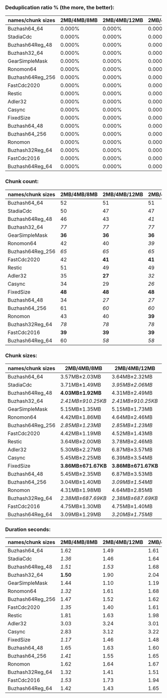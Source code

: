 ### Deduplication ratio % (the more, the better):

| names/chunk sizes | 2MB/4MB/8MB | 2MB/4MB/12MB | 2MB/4MB/16MB | 1MB/4MB/16MB | 2MB/4MB/5MB | 2MB/4MB/6MB | 2MB/4MB/7MB | 3MB/4MB/6MB | 2MB/4MB/20MB | 2MB/4MB/32MB |
| --------------- | --------- | ---------- | ---------- | ---------- | --------- | --------- | --------- | --------- | ---------- | ---------- |
| Buzhash64_64    | 0.000%    | 0.000%     | 0.000%     | 0.000%     | 0.000%    | 0.000%    | 0.000%    | 0.000%    | 0.000%     | 0.000%     |
| StadiaCdc       | 0.000%    | 0.000%     | 0.000%     | 0.000%     | 0.000%    | 0.000%    | 0.000%    | 0.000%    | 0.000%     | 0.000%     |
| Buzhash64Reg_48 | 0.000%    | 0.000%     | 0.000%     | 0.000%     | 0.000%    | 0.000%    | 0.000%    | 0.000%    | 0.000%     | 0.000%     |
| Buzhash32_64    | 0.000%    | 0.000%     | 0.000%     | 0.000%     | 0.000%    | 0.000%    | 0.000%    | 0.000%    | 0.000%     | 0.000%     |
| GearSimpleMask  | 0.000%    | 0.000%     | 0.000%     | 0.000%     | 0.000%    | 0.000%    | 0.000%    | 0.000%    | 0.000%     | 0.000%     |
| Ronomon64       | 0.000%    | 0.000%     | 0.000%     | 0.000%     | 0.000%    | 0.000%    | 0.000%    | 0.000%    | 0.000%     | 0.000%     |
| Buzhash64Reg_256 | 0.000%    | 0.000%     | 0.000%     | 0.000%     | 0.000%    | 0.000%    | 0.000%    | 0.000%    | 0.000%     | 0.000%     |
| FastCdc2020     | 0.000%    | 0.000%     | 0.000%     | 0.000%     | 0.000%    | 0.000%    | 0.000%    | 0.000%    | 0.000%     | 0.000%     |
| Restic          | 0.000%    | 0.000%     | 0.000%     | 0.000%     | 0.000%    | 0.000%    | 0.000%    | 0.000%    | 0.000%     | 0.000%     |
| Adler32         | 0.000%    | 0.000%     | 0.000%     | 0.000%     | 0.000%    | 0.000%    | 0.000%    | 0.000%    | 0.000%     | 0.000%     |
| Casync          | 0.000%    | 0.000%     | 0.000%     | 0.000%     | 0.000%    | 0.000%    | 0.000%    | 0.000%    | 0.000%     | 0.000%     |
| FixedSize       | 0.000%    | 0.000%     | 0.000%     | 0.000%     | 0.000%    | 0.000%    | 0.000%    | 0.000%    | 0.000%     | 0.000%     |
| Buzhash64_48    | 0.000%    | 0.000%     | 0.000%     | 0.000%     | 0.000%    | 0.000%    | 0.000%    | 0.000%    | 0.000%     | 0.000%     |
| Buzhash64_256   | 0.000%    | 0.000%     | 0.000%     | 0.000%     | 0.000%    | 0.000%    | 0.000%    | 0.000%    | 0.000%     | 0.000%     |
| Ronomon         | 0.000%    | 0.000%     | 0.000%     | 0.000%     | 0.000%    | 0.000%    | 0.000%    | 0.000%    | 0.000%     | 0.000%     |
| Buzhash32Reg_64 | 0.000%    | 0.000%     | 0.000%     | 0.000%     | 0.000%    | 0.000%    | 0.000%    | 0.000%    | 0.000%     | 0.000%     |
| FastCdc2016     | 0.000%    | 0.000%     | 0.000%     | 0.000%     | 0.000%    | 0.000%    | 0.000%    | 0.000%    | 0.000%     | 0.000%     |
| Buzhash64Reg_64 | 0.000%    | 0.000%     | 0.000%     | 0.000%     | 0.000%    | 0.000%    | 0.000%    | 0.000%    | 0.000%     | 0.000%     |

### Chunk count:

| names/chunk sizes | 2MB/4MB/8MB | 2MB/4MB/12MB | 2MB/4MB/16MB | 1MB/4MB/16MB | 2MB/4MB/5MB | 2MB/4MB/6MB | 2MB/4MB/7MB | 3MB/4MB/6MB | 2MB/4MB/20MB | 2MB/4MB/32MB |
| --------------- | --------- | ---------- | ---------- | ---------- | --------- | --------- | --------- | --------- | ---------- | ---------- |
| Buzhash64_64    | 52        | 51         | 51         | 68         | 58        | 56        | 52        | **45**    | *50*       | *50*       |
| StadiaCdc       | 50        | 47         | 47         | **44**     | 55        | 51        | 50        | 48        | *46*       | *46*       |
| Buzhash64Reg_48 | 46        | 43         | *41*       | **39**     | 55        | 50        | 48        | 48        | *41*       | *41*       |
| Buzhash32_64    | *77*      | *77*       | *77*       | 128        | 78        | 78        | *77*      | **55**    | *77*       | *77*       |
| GearSimpleMask  | **36**    | **36**     | **36**     | 37         | 40        | 38        | 37        | 37        | **36**     | **36**     |
| Ronomon64       | 42        | 40         | *39*       | 41         | 47        | 46        | 43        | 40        | **38**     | **38**     |
| Buzhash64Reg_256 | *65*      | *65*       | *65*       | 95         | 68        | 66        | *65*      | **52**    | *65*       | *65*       |
| FastCdc2020     | 42        | **41**     | **41**     | 44         | 54        | 45        | 44        | 43        | **41**     | **41**     |
| Restic          | 51        | 49         | 49         | 67         | 57        | 53        | 51        | **44**    | *48*       | *48*       |
| Adler32         | 35        | **27**     | *32*       | 37         | 45        | 43        | 36        | 37        | *32*       | *32*       |
| Casync          | 34        | 29         | *26*       | 30         | 43        | 39        | 38        | 35        | *26*       | **25**     |
| FixedSize       | **48**    | **48**     | **48**     | **48**     | **48**    | **48**    | **48**    | **48**    | **48**     | **48**     |
| Buzhash64_48    | 34        | *27*       | *27*       | 32         | 44        | 39        | 36        | 35        | *26*       | **25**     |
| Buzhash64_256   | 61        | *60*       | *60*       | 90         | 64        | 61        | 61        | **49**    | *60*       | *60*       |
| Ronomon         | 43        | 40         | **39**     | 40         | 48        | 46        | 45        | 41        | **39**     | **39**     |
| Buzhash32Reg_64 | *78*      | *78*       | *78*       | 128        | *78*      | *78*      | *78*      | **57**    | *78*       | *78*       |
| FastCdc2016     | **39**    | **39**     | **39**     | 40         | 41        | 41        | 40        | **39**    | **39**     | **39**     |
| Buzhash64Reg_64 | 60        | *58*       | *58*       | 78         | 66        | 60        | 60        | **50**    | *58*       | *58*       |

### Chunk sizes:

| names/chunk sizes | 2MB/4MB/8MB        | 2MB/4MB/12MB       | 2MB/4MB/16MB       | 1MB/4MB/16MB       | 2MB/4MB/5MB        | 2MB/4MB/6MB        | 2MB/4MB/7MB        | 3MB/4MB/6MB        | 2MB/4MB/20MB       | 2MB/4MB/32MB       |
| --------------- | ------------------ | ------------------ | ------------------ | ------------------ | ------------------ | ------------------ | ------------------ | ------------------ | ------------------ | ------------------ |
| Buzhash64_64    | 3.57MB±2.03MB      | 3.64MB±2.32MB      | 3.64MB±2.55MB      | 2.73MB±2.47MB      | 3.20MB±1.22MB      | 3.31MB±1.58MB      | 3.57MB±1.83MB      | **4.12MB±1.36MB**  | *3.71MB±2.98MB*    | *3.71MB±3.08MB*    |
| StadiaCdc       | 3.71MB±1.49MB      | *3.95MB±2.06MB*    | *3.95MB±2.06MB*    | 4.21MB±2.93MB      | 3.37MB±1014.47KB   | 3.64MB±1.15MB      | 3.71MB±1.36MB      | 3.86MB±1022.91KB   | **4.03MB±2.65MB**  | **4.03MB±2.65MB**  |
| Buzhash64Reg_48 | **4.03MB±1.92MB**  | 4.31MB±2.49MB      | 4.52MB±3.16MB      | 4.75MB±4.28MB      | 3.37MB±1.07MB      | 3.71MB±1.39MB      | *3.86MB±1.67MB*    | *3.86MB±1001.65KB* | 4.52MB±3.16MB      | 4.52MB±3.16MB      |
| Buzhash32_64    | *2.41MB±910.25KB*  | *2.41MB±910.25KB*  | *2.41MB±910.25KB*  | 1.45MB±864.19KB    | 2.38MB±709.16KB    | 2.38MB±807.54KB    | *2.41MB±910.25KB*  | **3.37MB±779.37KB** | *2.41MB±910.25KB*  | *2.41MB±910.25KB*  |
| GearSimpleMask  | 5.15MB±1.35MB      | 5.15MB±1.73MB      | 5.15MB±1.73MB      | *5.01MB±1.79MB*    | **4.64MB±632.19KB** | *4.88MB±997.07KB*  | *5.01MB±1.43MB*    | *5.01MB±971.99KB*  | 5.15MB±1.73MB      | 5.15MB±1.73MB      |
| Ronomon64       | 4.42MB±1.86MB      | 4.64MB±2.46MB      | 4.75MB±3.11MB      | 4.52MB±3.13MB      | *3.95MB±1.03MB*    | **4.03MB±1.38MB**  | *4.31MB±1.62MB*    | 4.64MB±1.29MB      | 4.88MB±3.57MB      | 4.88MB±3.61MB      |
| Buzhash64Reg_256 | *2.85MB±1.23MB*    | *2.85MB±1.23MB*    | *2.85MB±1.23MB*    | 1.95MB±1.49MB      | 2.73MB±999.97KB    | 2.81MB±1.14MB      | *2.85MB±1.23MB*    | **3.57MB±693.01KB** | *2.85MB±1.23MB*    | *2.85MB±1.23MB*    |
| FastCdc2020     | 4.42MB±1.19MB      | 4.52MB±1.43MB      | 4.52MB±1.43MB      | *4.21MB±1.71MB*    | 3.43MB±1.05MB      | **4.12MB±1.21MB**  | *4.21MB±1.24MB*    | 4.31MB±1.07MB      | 4.52MB±1.43MB      | 4.52MB±1.43MB      |
| Restic          | 3.64MB±2.00MB      | 3.78MB±2.46MB      | 3.78MB±2.76MB      | 2.77MB±2.62MB      | 3.25MB±1.26MB      | 3.50MB±1.65MB      | 3.64MB±1.79MB      | *4.21MB±1.40MB*    | **3.86MB±3.02MB**  | **3.86MB±3.02MB**  |
| Adler32         | 5.30MB±2.27MB      | 6.87MB±3.57MB      | 5.80MB±3.70MB      | *5.01MB±3.62MB*    | **4.12MB±1.21MB**  | *4.31MB±1.70MB*    | 5.15MB±1.84MB      | *5.01MB±1.26MB*    | 5.80MB±3.70MB      | 5.80MB±3.70MB      |
| Casync          | 5.45MB±2.25MB      | 6.39MB±3.54MB      | 7.13MB±4.41MB      | 6.18MB±4.55MB      | **4.31MB±984.89KB** | *4.75MB±1.43MB*    | *4.88MB±1.97MB*    | 5.30MB±992.45KB    | 7.13MB±4.75MB      | 7.42MB±5.95MB      |
| FixedSize       | **3.86MB±671.67KB** | **3.86MB±671.67KB** | **3.86MB±671.67KB** | **3.86MB±671.67KB** | **3.86MB±671.67KB** | **3.86MB±671.67KB** | **3.86MB±671.67KB** | **3.86MB±671.67KB** | **3.86MB±671.67KB** | **3.86MB±671.67KB** |
| Buzhash64_48    | 5.45MB±2.35MB      | 6.87MB±3.53MB      | 6.87MB±4.03MB      | 5.80MB±4.25MB      | **4.21MB±1.12MB**  | *4.75MB±1.50MB*    | *5.15MB±1.84MB*    | 5.30MB±1.17MB      | 7.13MB±4.84MB      | 7.42MB±5.55MB      |
| Buzhash64_256   | 3.04MB±1.40MB      | *3.09MB±1.54MB*    | *3.09MB±1.54MB*    | 2.06MB±1.53MB      | 2.90MB±1.02MB      | 3.04MB±1.17MB      | 3.04MB±1.32MB      | **3.78MB±1.10MB**  | *3.09MB±1.54MB*    | *3.09MB±1.54MB*    |
| Ronomon         | 4.31MB±1.98MB      | 4.64MB±2.85MB      | 4.75MB±3.20MB      | 4.64MB±3.17MB      | *3.86MB±1.11MB*    | **4.03MB±1.46MB**  | *4.12MB±1.71MB*    | 4.52MB±1.40MB      | 4.75MB±3.24MB      | 4.75MB±3.24MB      |
| Buzhash32Reg_64 | *2.38MB±687.69KB*  | *2.38MB±687.69KB*  | *2.38MB±687.69KB*  | 1.45MB±712.66KB    | *2.38MB±687.69KB*  | *2.38MB±687.69KB*  | *2.38MB±687.69KB*  | **3.25MB±631.49KB** | *2.38MB±687.69KB*  | *2.38MB±687.69KB*  |
| FastCdc2016     | 4.75MB±1.30MB      | 4.75MB±1.40MB      | 4.75MB±1.40MB      | *4.64MB±1.49MB*    | **4.52MB±746.78KB** | **4.52MB±1.06MB**  | *4.64MB±1.35MB*    | 4.75MB±1.11MB      | 4.75MB±1.40MB      | 4.75MB±1.40MB      |
| Buzhash64Reg_64 | 3.09MB±1.29MB      | *3.20MB±1.75MB*    | *3.20MB±1.75MB*    | 2.38MB±1.97MB      | 2.81MB±992.78KB    | 3.09MB±1.29MB      | 3.09MB±1.29MB      | **3.71MB±1.02MB**  | *3.20MB±1.75MB*    | *3.20MB±1.75MB*    |

### Duration seconds:

| names/chunk sizes | 2MB/4MB/8MB | 2MB/4MB/12MB | 2MB/4MB/16MB | 1MB/4MB/16MB | 2MB/4MB/5MB | 2MB/4MB/6MB | 2MB/4MB/7MB | 3MB/4MB/6MB | 2MB/4MB/20MB | 2MB/4MB/32MB |
| --------------- | --------- | ---------- | ---------- | ---------- | --------- | --------- | --------- | --------- | ---------- | ---------- |
| Buzhash64_64    | 1.62      | 1.49       | 1.61       | 1.80       | **1.32**  | 1.47      | 1.55      | *1.38*    | 1.39       | *1.36*     |
| StadiaCdc       | *1.36*    | 1.46       | 1.64       | 1.63       | *1.13*    | 1.51      | 1.49      | 1.39      | 1.56       | **1.12**   |
| Buzhash64Reg_48 | *1.51*    | *1.53*     | 1.68       | 1.90       | 1.65      | 1.59      | 1.64      | **1.41**  | 1.75       | 1.90       |
| Buzhash32_64    | **1.50**  | 1.90       | 2.04       | 2.26       | *1.72*    | 1.82      | 1.77      | *1.66*    | 1.90       | 1.92       |
| GearSimpleMask  | 1.44      | 1.10       | 1.19       | 1.23       | *1.08*    | 1.41      | *1.06*    | **1.06**  | 1.12       | 1.16       |
| Ronomon64       | *1.32*    | 1.61       | 1.68       | 1.95       | 1.71      | 1.78      | 1.40      | 1.54      | **1.18**   | *1.18*     |
| Buzhash64Reg_256 | 1.47      | 1.52       | 1.62       | 1.96       | **1.30**  | *1.44*    | 1.47      | *1.37*    | 1.82       | 1.63       |
| FastCdc2020     | *1.35*    | 1.40       | 1.61       | 1.58       | 1.45      | 1.45      | *1.33*    | 1.36      | 1.48       | **1.29**   |
| Restic          | 1.81      | 1.63       | 1.98       | 1.80       | **1.30**  | 1.81      | *1.45*    | 1.76      | 1.98       | *1.48*     |
| Adler32         | 3.03      | 3.24       | 3.01       | 3.35       | *2.79*    | *2.79*    | 2.99      | **2.66**  | 3.18       | 3.13       |
| Casync          | 2.83      | 3.12       | 3.22       | 3.09       | **2.06**  | *2.71*    | 2.89      | *2.48*    | 3.03       | 2.88       |
| FixedSize       | *1.17*    | 1.46       | 1.48       | 1.47       | **0.97**  | *1.29*    | 1.34      | 1.31      | 1.53       | 1.63       |
| Buzhash64_48    | 1.65      | 1.63       | 1.60       | 1.75       | *1.53*    | 1.55      | 1.60      | *1.51*    | 1.59       | **1.43**   |
| Buzhash64_256   | *1.41*    | 1.55       | 1.65       | 1.84       | 1.48      | 1.48      | 1.54      | *1.39*    | 1.54       | **1.29**   |
| Ronomon         | 1.62      | 1.64       | 1.67       | 1.73       | *1.53*    | 1.58      | *1.52*    | **1.47**  | 1.70       | 1.87       |
| Buzhash32Reg_64 | 1.32      | 1.41       | 1.51       | 1.81       | *1.23*    | *1.24*    | 1.30      | **1.23**  | 1.60       | 1.89       |
| FastCdc2016     | *1.53*    | 1.73       | 1.94       | 1.95       | **1.19**  | *1.57*    | 1.75      | 1.59      | 1.96       | 2.09       |
| Buzhash64Reg_64 | 1.42      | 1.43       | 1.65       | 1.86       | 1.57      | *1.36*    | 1.49      | 1.48      | **1.35**   | *1.38*     |

